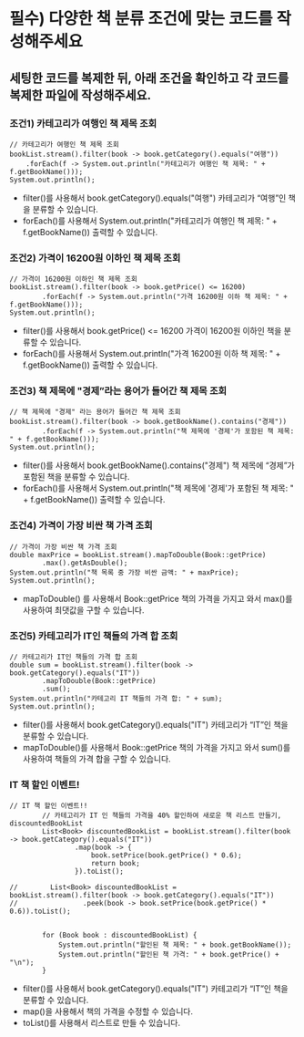 # 필수) 다양한 책 분류 조건에 맞는 코드를 작성해주세요
## 세팅한 코드를 복제한 뒤, 아래 조건을 확인하고 각 코드를 복제한 파일에 작성해주세요.
### 조건1) 카테고리가 여행인 책 제목 조회
```declarative
// 카테고리가 여행인 책 제목 조회
bookList.stream().filter(book -> book.getCategory().equals("여행"))
    .forEach(f -> System.out.println("카테고리가 여행인 책 제목: " + f.getBookName()));
System.out.println();
```
 - filter()를 사용해서 book.getCategory().equals("여행") 카테고리가 “여행”인 책을 분류할 수 있습니다.
 - forEach()를 사용해서 System.out.println("카테고리가 여행인 책 제목: " + f.getBookName()) 출력할 수 있습니다.

### 조건2) 가격이 16200원 이하인 책 제목 조회
```declarative
// 가격이 16200원 이하인 책 제목 조회
bookList.stream().filter(book -> book.getPrice() <= 16200)
        .forEach(f -> System.out.println("가격 16200원 이하 책 제목: " + f.getBookName()));
System.out.println();
```
 - filter()를 사용해서 book.getPrice() <= 16200 가격이 16200원 이하인 책을 분류할 수 있습니다.
 - forEach()를 사용해서 System.out.println("가격 16200원 이하 책 제목: " + f.getBookName()) 출력할 수 있습니다.
### 조건3) 책 제목에 "경제”라는 용어가 들어간 책 제목 조회
```declarative
// 책 제목에 "경제" 라는 용어가 들어간 책 제목 조회
bookList.stream().filter(book -> book.getBookName().contains("경제"))
        .forEach(f -> System.out.println("책 제목에 '경제'가 포함된 책 제목: " + f.getBookName()));
System.out.println();
```
 - filter()를 사용해서 book.getBookName().contains("경제") 책 제목에 “경제”가 포함된 책을 분류할 수 있습니다.
 - forEach()를 사용해서 System.out.println("책 제목에 '경제'가 포함된 책 제목: " + f.getBookName()) 출력할 수 있습니다.

### 조건4) 가격이 가장 비싼 책 가격 조회
```declarative
// 가격이 가장 비싼 책 가격 조회
double maxPrice = bookList.stream().mapToDouble(Book::getPrice)
        .max().getAsDouble();
System.out.println("책 목록 중 가장 비싼 금액: " + maxPrice);
System.out.println();
```
 - mapToDouble() 를 사용해서 Book::getPrice 책의 가격을 가지고 와서 max()를 사용하여 최댓값을 구할 수 있습니다.
### 조건5) 카테고리가 IT인 책들의 가격 합 조회
```declarative
// 카테고리가 IT인 책들의 가격 합 조회
double sum = bookList.stream().filter(book -> book.getCategory().equals("IT"))
        .mapToDouble(Book::getPrice)
        .sum();
System.out.println("카테고리 IT 책들의 가격 합: " + sum);
System.out.println();
```
- filter()를 사용해서 book.getCategory().equals("IT") 카테고리가 “IT”인 책을 분류할 수 있습니다.
- mapToDouble()를 사용해서 Book::getPrice 책의 가격을 가지고 와서 sum()를 사용하여 책들의 가격 합을 구할 수 있습니다.
### IT 책 할인 이벤트!
```declarative
// IT 책 할인 이벤트!!
        // 카테고리가 IT 인 책들의 가격을 40% 할인하여 새로운 책 리스트 만들기, discountedBookList
        List<Book> discountedBookList = bookList.stream().filter(book -> book.getCategory().equals("IT"))
                .map(book -> {
                    book.setPrice(book.getPrice() * 0.6);
                    return book;
                }).toList();

//        List<Book> discountedBookList = bookList.stream().filter(book -> book.getCategory().equals("IT"))
//                .peek(book -> book.setPrice(book.getPrice() * 0.6)).toList();


        for (Book book : discountedBookList) {
            System.out.println("할인된 책 제목: " + book.getBookName());
            System.out.println("할인된 책 가격: " + book.getPrice() + "\n");
        }
```
- filter()를 사용해서 book.getCategory().equals("IT") 카테고리가 “IT”인 책을 분류할 수 있습니다.
- map()을 사용해서 책의 가격을 수정할 수 있습니다.
- toList()를 사용해서 리스트로 만들 수 있습니다.
